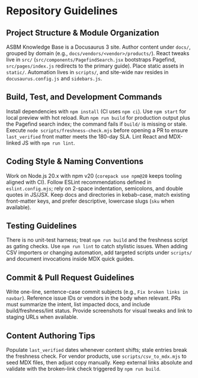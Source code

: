 # Repository Guidelines

## Project Structure & Module Organization

ASBM Knowledge Base is a Docusaurus 3 site. Author content under `docs/`, grouped by domain (e.g., `docs/vendors/<vendor>/products/`). React tweaks live in `src/` (`src/components/PagefindSearch.jsx` bootstraps Pagefind, `src/pages/index.js` redirects to the primary guide). Place static assets in `static/`. Automation lives in `scripts/`, and site-wide nav resides in `docusaurus.config.js` and `sidebars.js`.

## Build, Test, and Development Commands

Install dependencies with `npm install` (CI uses `npm ci`). Use `npm start` for local preview with hot reload. Run `npm run build` for production output plus the Pagefind search index; the command fails if `build/` is missing or stale. Execute `node scripts/freshness-check.mjs` before opening a PR to ensure `last_verified` front matter meets the 180-day SLA. Lint React and MDX-linked JS with `npm run lint`.

## Coding Style & Naming Conventions

Work on Node.js 20.x with npm v20 (`corepack use npm@20` keeps tooling aligned with CI). Follow ESLint recommendations defined in `eslint.config.mjs`; rely on 2-space indentation, semicolons, and double quotes in JS/JSX. Keep docs and directories in kebab-case, match existing front-matter keys, and prefer descriptive, lowercase slugs (`sku` when available).

## Testing Guidelines

There is no unit-test harness; treat `npm run build` and the freshness script as gating checks. Use `npm run lint` to catch stylistic issues. When adding CSV importers or changing automation, add targeted scripts under `scripts/` and document invocations inside MDX quick guides.

## Commit & Pull Request Guidelines

Write one-line, sentence-case commit subjects (e.g., `Fix broken links in navbar`). Reference issue IDs or vendors in the body when relevant. PRs must summarize the intent, list impacted docs, and include build/freshness/lint status. Provide screenshots for visual tweaks and link to staging URLs when available.

## Content Authoring Tips

Populate `last_verified` dates whenever content shifts; stale entries break the freshness check. For vendor products, use `scripts/csv_to_mdx.mjs` to seed MDX files, then adjust copy manually. Keep external links absolute and validate with the broken-link check triggered by `npm run build`.
